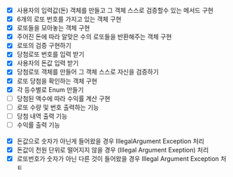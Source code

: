 - [X] 사용자의 입력값(돈) 객체를 만들고 그 객체 스스로 검증할수 있는 메서드 구현
- [X] 6개의 로또 번호를 가지고 있는 객체 구현
- [X] 로또들을 모아놓는 객체 구현
- [X] 주어진 돈에 따라 알맞은 수의 로또들을 반환해주는 객체 구현
- [X] 로또의 검증 구현하기
- [X] 당첨로또 번호를 입력 받기
- [X] 사용자의 돈값 입력 받기
- [X] 당첨로또 객체를 만들어 그 객체 스스로 자신을 검증하기
- [X] 로또 당첨을 확인하는 객체 구현
- [X] 각 등수별로 Enum 만들기
- [ ] 당첨된 액수에 따라 수익률 계산 구현
- [ ] 로또 수량 및 번호 출력하는 기능
- [ ] 당첨 내역 출력 기능
- [ ] 수익률 출력 기능
<br> <br>
- [X] 돈값으로 숫자가 아닌게 들어왔을 경우 IllegalArgument Exception 처리
- [X] 돈값이 천원 단위로 떨어지지 않을 경우 (Illegal Argument Exeption) 처리
- [X] 로또번호가 숫자가 아닌 다른 것이 들어왔을 경우 Illegal Argument Exception 처ㅌ
